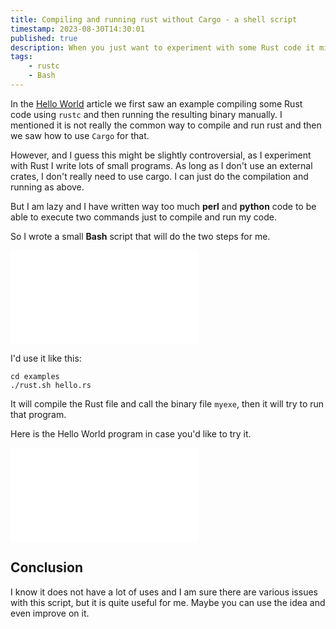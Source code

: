 ```yaml
---
title: Compiling and running rust without Cargo - a shell script
timestamp: 2023-08-30T14:30:01
published: true
description: When you just want to experiment with some Rust code it might be easier to use this wrapper around rustc than to create a new crate.
tags:
    - rustc
    - Bash
---
```


In the [Hello World](/hello-world) article we first saw an example compiling some Rust code using `rustc` and then running the resulting binary manually.
I mentioned it is not really the common way to compile and run rust and then we saw how to use `Cargo` for that.

However, and I guess this might be slightly controversial, as I experiment with Rust I write lots of small programs. As long as I don't use an external crates, I don't really need to use cargo. I can just do the compilation and running as above.

But I am lazy and I have written way too much **perl** and **python** code to be able to execute two commands just to compile and run my code.

So I wrote a small **Bash** script that will do the two steps for me.

![](examples/rust.sh)

I'd use it like this:

```
cd examples
./rust.sh hello.rs
```

It will compile the Rust file and call the binary file `myexe`, then it will try to run that program.

Here is the Hello World program in case you'd like to try it.

![](examples/hello.rs)

## Conclusion

I know it does not have a lot of uses and I am sure there are various issues with this script, but it is quite useful for me.
Maybe you can use the idea and even improve on it.

